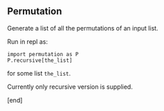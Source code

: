 ## Permutation

Generate a list of all the permutations of an input list.

Run in repl as:

    import permutation as P
    P.recursive[the_list]

for some list `the_list`.

Currently only recursive version is supplied.

[end]
